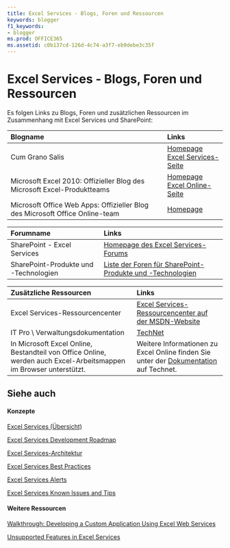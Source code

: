 ```yaml
---
title: Excel Services - Blogs, Foren und Ressourcen
keywords: blogger
f1_keywords:
- blogger
ms.prod: OFFICE365
ms.assetid: c0b137cd-126d-4c74-a3f7-eb9debe3c35f
---
```



# Excel Services - Blogs, Foren und Ressourcen

Es folgen Links zu Blogs, Foren und zusätzlichen Ressourcen im Zusammenhang mit Excel Services und SharePoint:
  
    
    



|****Blogname****|****Links****|
|:-----|:-----|
|Cum Grano Salis <br/> | [Homepage](http://blogs.msdn.com/cumgranosalis/) <br/>  [Excel Services-Seite](http://blogs.msdn.com/cumgranosalis/archive/category/12700.aspx) <br/> |
|Microsoft Excel 2010: Offizieller Blog des Microsoft Excel-Produktteams <br/> | [Homepage](http://blogs.msdn.com/excel) <br/>  [Excel Online-Seite](http://blogs.msdn.com/excel/archive/2010/01/21/collaborative-editing-using-excel-web-app.aspx) <br/> |
|Microsoft Office Web Apps: Offizieller Blog des Microsoft Office Online-team <br/> | [Homepage](http://blogs.msdn.com/officewebapps/) <br/> |
   


|****Forumname****|****Links****|
|:-----|:-----|
|SharePoint - Excel Services <br/> | [Homepage des Excel Services-Forums](http://social.msdn.microsoft.com/forums/de-de/sharepointexcel/threads) <br/> |
|SharePoint-Produkte und -Technologien <br/> | [Liste der Foren für SharePoint-Produkte und -Technologien](http://social.msdn.microsoft.com/forums/de-de/category/sharepoint) <br/> |
   


|****Zusätzliche Ressourcen****|****Links****|
|:-----|:-----|
|Excel Services-Ressourcencenter <br/> | [Excel Services-Ressourcencenter auf der MSDN-Website](http://msdn.microsoft.com/de-de/office/bb203828.aspx) <br/> |
|IT Pro \\ Verwaltungsdokumentation <br/> | [TechNet](http://technet.microsoft.com/de-de/library/ee424401.aspx) <br/> |
|In Microsoft Excel Online, Bestandteil von Office Online, werden auch Excel-Arbeitsmappen im Browser unterstützt. <br/> |Weitere Informationen zu Excel Online finden Sie unter der  [Dokumentation](https://technet.microsoft.com/en-us/library/ee855124.aspx) auf Technet. <br/> |
   

## Siehe auch


#### Konzepte


  
    
    
 [Excel Services (Übersicht)](excel-services-overview.md)
  
    
    
 [Excel Services Development Roadmap](excel-services-development-roadmap.md)
  
    
    
 [Excel Services-Architektur](excel-services-architecture.md)
  
    
    
 [Excel Services Best Practices](excel-services-best-practices.md)
  
    
    
 [Excel Services Alerts](excel-services-alerts.md)
  
    
    
 [Excel Services Known Issues and Tips](excel-services-known-issues-and-tips.md)
#### Weitere Ressourcen


  
    
    
 [Walkthrough: Developing a Custom Application Using Excel Web Services](walkthrough-developing-a-custom-application-using-excel-web-services.md)
  
    
    
 [Unsupported Features in Excel Services](http://msdn.microsoft.com/library/5868e672-4786-4fed-9168-07ff538f6f5c%28Office.15%29.aspx)
